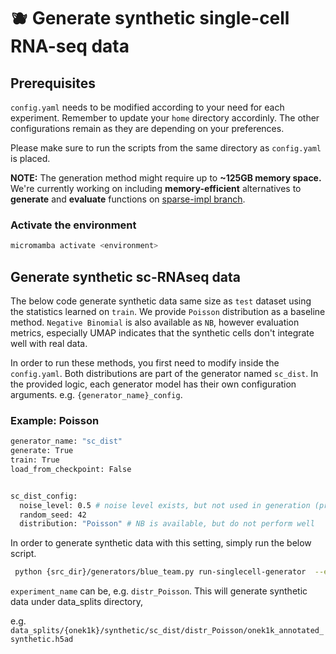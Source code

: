 # :blueberries: Generate synthetic single-cell RNA-seq data 

## Prerequisites

`config.yaml` needs to be modified according to your need for each experiment. Remember to update your `home` directory accordinly. The other configurations remain as they are depending on your preferences. 

Please make sure to run the scripts from the same directory as `config.yaml` is placed. 

**NOTE:** The generation method might require up to **~125GB memory space.** We're currently working on including **memory-efficient** alternatives to **generate** and **evaluate** functions on [sparse-impl branch](https://github.com/PMBio/Health-Privacy-Challenge/tree/sparse-impl). 

### Activate the environment

```bash
micromamba activate <environment>
```


## Generate synthetic sc-RNAseq data 
The below code generate synthetic data same size as `test` dataset using the statistics learned on `train`. We provide `Poisson` distribution as a baseline method.  `Negative Binomial` is also available as `NB`, however evaluation metrics, especially UMAP indicates that the synthetic cells don't integrate well with real data. 

In order to run these methods, you first need to modify inside the ``config.yaml``. Both distributions are part of the generator named `sc_dist`. In the provided logic, each generator model has their own configuration arguments. e.g. ``{generator_name}_config``. 

 ### Example: Poisson

```bash
generator_name: "sc_dist"
generate: True
train: True
load_from_checkpoint: False


sc_dist_config:
  noise_level: 0.5 # noise level exists, but not used in generation (provided as an example in case you want to use)
  random_seed: 42
  distribution: "Poisson" # NB is available, but do not perform well

```

In order to generate synthetic data with this setting, simply run the below script. 

```bash
 python {src_dir}/generators/blue_team.py run-singlecell-generator  --experiment_name {experiment_name}
```

`experiment_name` can be, e.g. `distr_Poisson`.  This will generate synthetic data  under data_splits directory,

e.g. ``data_splits/{onek1k}/synthetic/sc_dist/distr_Poisson/onek1k_annotated_synthetic.h5ad``

